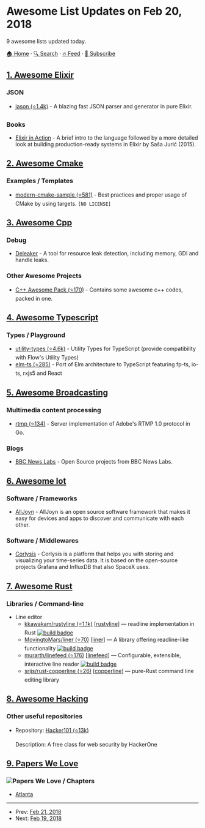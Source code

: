 # Awesome List Updates on Feb 20, 2018

9 awesome lists updated today.

[🏠 Home](/README.md) · [🔍 Search](https://test.trackawesomelist.com/search/) · [🔥 Feed](https://test.trackawesomelist.com/feed.xml) · [📮 Subscribe](https://trackawesomelist.us17.list-manage.com/subscribe?u=d2f0117aa829c83a63ec63c2f&id=36a103854c)



## [1. Awesome Elixir](/content/h4cc/awesome-elixir/README.md)

### JSON

*   [jason (⭐1.4k)](https://github.com/michalmuskala/jason) - A blazing fast JSON parser and generator in pure Elixir.

### Books

*   [Elixir in Action](https://www.manning.com/books/elixir-in-action-second-edition) - A brief intro to the language followed by a more detailed look at building production-ready systems in Elixir by Saša Jurić (2015).

## [2. Awesome Cmake](/content/onqtam/awesome-cmake/README.md)

### Examples / Templates

*   [modern-cmake-sample (⭐581)](https://github.com/pabloariasal/modern-cmake-sample) - Best practices and proper usage of CMake by using targets. `[NO LICENSE]`

## [3. Awesome Cpp](/content/fffaraz/awesome-cpp/README.md)

### Debug

*   [Deleaker](http://www.deleaker.com) - A tool for resource leak detection, including memory, GDI and handle leaks.

### Other Awesome Projects

*   [C++ Awesome Pack (⭐170)](https://github.com/juniandotnet/cpp-awesome-pack) - Contains some awesome c++ codes, packed in one.

## [4. Awesome Typescript](/content/dzharii/awesome-typescript/README.md)

### Types / Playground

*   [utility-types (⭐4.6k)](https://github.com/piotrwitek/utility-types) - Utility Types for TypeScript (provide compatibility with Flow's Utility Types)
*   [elm-ts (⭐285)](https://github.com/gcanti/elm-ts) - Port of Elm architecture to TypeScript featuring fp-ts, io-ts, rxjs5 and React

## [5. Awesome Broadcasting](/content/ebu/awesome-broadcasting/README.md)

### Multimedia content processing

*   [rtmp (⭐134)](https://github.com/c-bata/rtmp) - Server implementation of Adobe's RTMP 1.0 protocol in Go.

### Blogs

*   [BBC News Labs](https://github.com/BBC-News-Labs) - Open Source projects from BBC News Labs.

## [6. Awesome Iot](/content/HQarroum/awesome-iot/README.md)

### Software / Frameworks

*   [AllJoyn](https://openconnectivity.org/developer/reference-implementation/alljoyn) - AllJoyn is an open source software framework that makes it easy for devices and apps to discover and communicate with each other.

### Software / Middlewares

*   [Corlysis](https://corlysis.com/) - Corlysis is a platform that helps you with storing and visualizing your time-series data. It is based on the open-source projects Grafana and InfluxDB that also SpaceX uses.

## [7. Awesome Rust](/content/rust-unofficial/awesome-rust/README.md)

### Libraries / Command-line

*   Line editor
    *   [kkawakam/rustyline (⭐1.1k)](https://github.com/kkawakam/rustyline) \[[rustyline](https://crates.io/crates/rustyline)] — readline implementation in Rust [![build badge](https://api.travis-ci.org/kkawakam/rustyline.svg?branch=master)](https://travis-ci.org/kkawakam/rustyline)
    *   [MovingtoMars/liner (⭐70)](https://github.com/MovingtoMars/liner) \[[liner](https://crates.io/crates/liner)] — A library offering readline-like functionality [![build badge](https://api.travis-ci.org/MovingtoMars/liner.svg?branch=master)](https://travis-ci.org/MovingtoMars/liner)
    *   [murarth/linefeed (⭐176)](https://github.com/murarth/linefeed) \[[linefeed](https://crates.io/crates/linefeed)] — Configurable, extensible, interactive line reader [![build badge](https://api.travis-ci.org/murarth/linefeed.svg?branch=master)](https://travis-ci.org/murarth/linefeed)
    *   [srijs/rust-copperline (⭐26)](https://github.com/srijs/rust-copperline) \[[copperline](https://crates.io/crates/copperline)] — pure-Rust command line editing library

## [8. Awesome Hacking](/content/Hack-with-Github/Awesome-Hacking/README.md)

### Other useful repositories

- Repository: [Hacker101 (⭐13k)](https://github.com/Hacker0x01/hacker101)

  Description: A free class for web security by HackerOne



## [9. Papers We Love](/content/papers-we-love/papers-we-love/README.md)

### ![Papers We Love](http://paperswelove.org/images/logo-top.svg) / Chapters

*   [Atlanta](https://www.meetup.com/Papers-We-Love-Atlanta)

---

- Prev: [Feb 21, 2018](/content/2018/02/21/README.md)
- Next: [Feb 19, 2018](/content/2018/02/19/README.md)